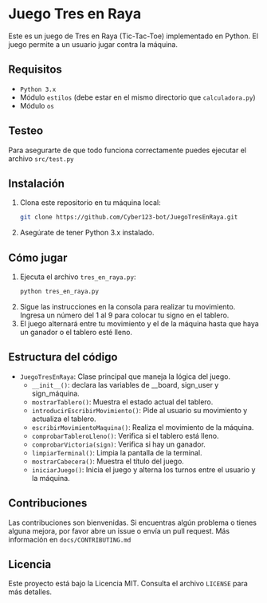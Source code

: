 # Juego Tres en Raya

Este es un juego de Tres en Raya (Tic-Tac-Toe) implementado en Python. El juego permite a un usuario jugar contra la máquina.

## Requisitos

- `Python 3.x`
- Módulo `estilos` (debe estar en el mismo directorio que `calculadora.py`)
- Módulo `os`

## Testeo
Para asegurarte de que todo funciona correctamente puedes ejecutar el archivo `src/test.py`

## Instalación

1. Clona este repositorio en tu máquina local:
   ```bash
   git clone https://github.com/Cyber123-bot/JuegoTresEnRaya.git
   ```
2. Asegúrate de tener Python 3.x instalado.

## Cómo jugar

1. Ejecuta el archivo `tres_en_raya.py`:
    ```bash
    python tres_en_raya.py
    ```
2. Sigue las instrucciones en la consola para realizar tu movimiento. Ingresa un número del 1 al 9 para colocar tu signo en el tablero.
3. El juego alternará entre tu movimiento y el de la máquina hasta que haya un ganador o el tablero esté lleno.

## Estructura del código

- `JuegoTresEnRaya`: Clase principal que maneja la lógica del juego.
  - `__init__()`: declara las variables de __board, sign_user y sign_máquina.
  - `mostrarTablero()`: Muestra el estado actual del tablero.
  - `introducirEscribirMovimiento()`: Pide al usuario su movimiento y actualiza el tablero.
  - `escribirMovimientoMaquina()`: Realiza el movimiento de la máquina.
  - `comprobarTableroLleno()`: Verifica si el tablero está lleno.
  - `comprobarVictoria(sign)`: Verifica si hay un ganador.
  - `limpiarTerminal()`: Limpia la pantalla de la terminal.
  - `mostrarCabecera()`: Muestra el título del juego.
  - `iniciarJuego()`: Inicia el juego y alterna los turnos entre el usuario y la máquina.

## Contribuciones

Las contribuciones son bienvenidas. Si encuentras algún problema o tienes alguna mejora, por favor abre un issue o envía un pull request. Más información en `docs/CONTRIBUTING.md`

## Licencia

Este proyecto está bajo la Licencia MIT. Consulta el archivo `LICENSE` para más detalles.